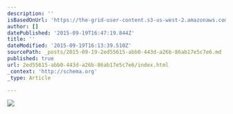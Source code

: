 ```yaml
---
description: ''
isBasedOnUrl: 'https://the-grid-user-content.s3-us-west-2.amazonaws.com/4c92af09-4abb-4a50-839e-cc6bd3364173.png'
author: []
datePublished: '2015-09-19T16:47:19.844Z'
title: ''
dateModified: '2015-09-19T16:13:39.510Z'
sourcePath: _posts/2015-09-19-2ed55615-abb0-443d-a26b-86ab17e5c7e6.md
published: true
url: 2ed55615-abb0-443d-a26b-86ab17e5c7e6/index.html
_context: 'http://schema.org'
_type: Article

---
```

![](https://the-grid-user-content.s3-us-west-2.amazonaws.com/4c92af09-4abb-4a50-839e-cc6bd3364173.png)
